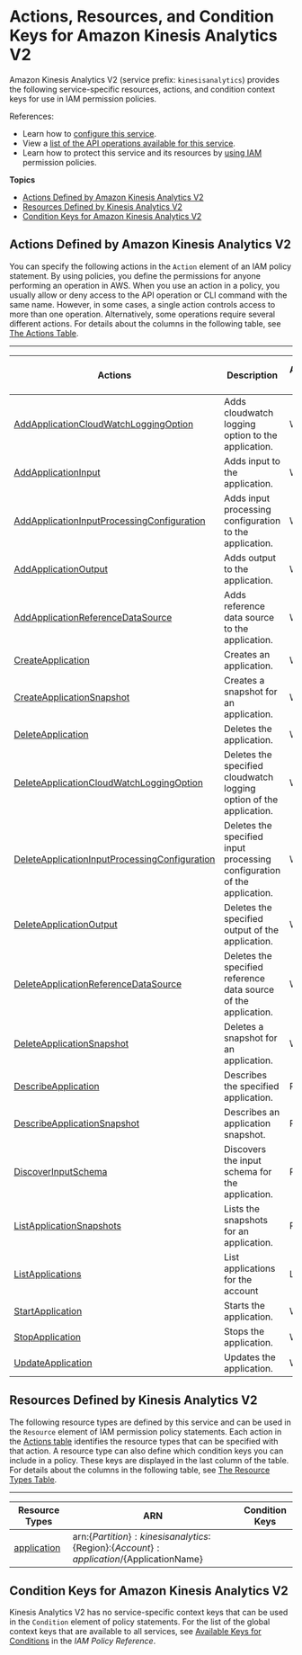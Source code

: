 # Actions, Resources, and Condition Keys for Amazon Kinesis Analytics V2<a name="list_amazonkinesisanalyticsv2"></a>

Amazon Kinesis Analytics V2 \(service prefix: `kinesisanalytics`\) provides the following service\-specific resources, actions, and condition context keys for use in IAM permission policies\.

References:
+ Learn how to [configure this service](https://docs.aws.amazon.com/kinesisanalytics/latest/apiv2/)\.
+ View a [list of the API operations available for this service](https://docs.aws.amazon.com/kinesisanalytics/latest/apiv2/)\.
+ Learn how to protect this service and its resources by [using IAM](https://docs.aws.amazon.com/kinesisanalytics/latest/apiv2/authentication-and-access-control.html) permission policies\.

**Topics**
+ [Actions Defined by Amazon Kinesis Analytics V2](#amazonkinesisanalyticsv2-actions-as-permissions)
+ [Resources Defined by Kinesis Analytics V2](#amazonkinesisanalyticsv2-resources-for-iam-policies)
+ [Condition Keys for Amazon Kinesis Analytics V2](#amazonkinesisanalyticsv2-policy-keys)

## Actions Defined by Amazon Kinesis Analytics V2<a name="amazonkinesisanalyticsv2-actions-as-permissions"></a>

You can specify the following actions in the `Action` element of an IAM policy statement\. By using policies, you define the permissions for anyone performing an operation in AWS\. When you use an action in a policy, you usually allow or deny access to the API operation or CLI command with the same name\. However, in some cases, a single action controls access to more than one operation\. Alternatively, some operations require several different actions\. For details about the columns in the following table, see [The Actions Table](reference_policies_actions-resources-contextkeys.md#actions_table)\.


****  

| Actions | Description | Access Level | Resource Types \(\*required\) | Condition Keys | Dependent Actions | 
| --- | --- | --- | --- | --- | --- | 
|   [ AddApplicationCloudWatchLoggingOption ](https://docs.aws.amazon.com/kinesisanalytics/latest/apiv2/API_AddApplicationCloudWatchLoggingOption.html)  | Adds cloudwatch logging option to the application\. | Write |   [ application\* ](#amazonkinesisanalyticsv2-application)   |  |  | 
|   [ AddApplicationInput ](https://docs.aws.amazon.com/kinesisanalytics/latest/apiv2/API_AddApplicationInput.html)  | Adds input to the application\. | Write |   [ application\* ](#amazonkinesisanalyticsv2-application)   |  |  | 
|   [ AddApplicationInputProcessingConfiguration ](https://docs.aws.amazon.com/kinesisanalytics/latest/apiv2/API_AddApplicationInputProcessingConfiguration.html)  | Adds input processing configuration to the application\. | Write |   [ application\* ](#amazonkinesisanalyticsv2-application)   |  |  | 
|   [ AddApplicationOutput ](https://docs.aws.amazon.com/kinesisanalytics/latest/apiv2/API_AddApplicationOutput.html)  | Adds output to the application\. | Write |   [ application\* ](#amazonkinesisanalyticsv2-application)   |  |  | 
|   [ AddApplicationReferenceDataSource ](https://docs.aws.amazon.com/kinesisanalytics/latest/apiv2/API_AddApplicationReferenceDataSource.html)  | Adds reference data source to the application\. | Write |   [ application\* ](#amazonkinesisanalyticsv2-application)   |  |  | 
|   [ CreateApplication ](https://docs.aws.amazon.com/kinesisanalytics/latest/apiv2/API_CreateApplication.html)  | Creates an application\. | Write |  |  |  | 
|   [ CreateApplicationSnapshot ](https://docs.aws.amazon.com/kinesisanalytics/latest/apiv2/API_CreateApplicationSnapshot.html)  | Creates a snapshot for an application\. | Write |   [ application\* ](#amazonkinesisanalyticsv2-application)   |  |  | 
|   [ DeleteApplication ](https://docs.aws.amazon.com/kinesisanalytics/latest/apiv2/API_DeleteApplication.html)  | Deletes the application\. | Write |   [ application\* ](#amazonkinesisanalyticsv2-application)   |  |  | 
|   [ DeleteApplicationCloudWatchLoggingOption ](https://docs.aws.amazon.com/kinesisanalytics/latest/apiv2/API_DeleteApplicationCloudWatchLoggingOption.html)  | Deletes the specified cloudwatch logging option of the application\. | Write |   [ application\* ](#amazonkinesisanalyticsv2-application)   |  |  | 
|   [ DeleteApplicationInputProcessingConfiguration ](https://docs.aws.amazon.com/kinesisanalytics/latest/apiv2/API_DeleteApplicationInputProcessingConfiguration.html)  | Deletes the specified input processing configuration of the application\. | Write |   [ application\* ](#amazonkinesisanalyticsv2-application)   |  |  | 
|   [ DeleteApplicationOutput ](https://docs.aws.amazon.com/kinesisanalytics/latest/apiv2/API_DeleteApplicationOutput.html)  | Deletes the specified output of the application\. | Write |   [ application\* ](#amazonkinesisanalyticsv2-application)   |  |  | 
|   [ DeleteApplicationReferenceDataSource ](https://docs.aws.amazon.com/kinesisanalytics/latest/apiv2/API_DeleteApplicationReferenceDataSource.html)  | Deletes the specified reference data source of the application\. | Write |   [ application\* ](#amazonkinesisanalyticsv2-application)   |  |  | 
|   [ DeleteApplicationSnapshot ](https://docs.aws.amazon.com/kinesisanalytics/latest/apiv2/API_DeleteApplicationSnapshot.html)  | Deletes a snapshot for an application\. | Write |   [ application\* ](#amazonkinesisanalyticsv2-application)   |  |  | 
|   [ DescribeApplication ](https://docs.aws.amazon.com/kinesisanalytics/latest/apiv2/API_DescribeApplication.html)  | Describes the specified application\. | Read |   [ application\* ](#amazonkinesisanalyticsv2-application)   |  |  | 
|   [ DescribeApplicationSnapshot ](https://docs.aws.amazon.com/kinesisanalytics/latest/apiv2/API_DescribeApplicationSnapshot.html)  | Describes an application snapshot\. | Read |   [ application\* ](#amazonkinesisanalyticsv2-application)   |  |  | 
|   [ DiscoverInputSchema ](https://docs.aws.amazon.com/kinesisanalytics/latest/apiv2/API_DiscoverInputSchema.html)  | Discovers the input schema for the application\. | Read |  |  |  | 
|   [ ListApplicationSnapshots ](https://docs.aws.amazon.com/kinesisanalytics/latest/apiv2/API_ListApplicationSnapshots.html)  | Lists the snapshots for an application\. | Read |   [ application\* ](#amazonkinesisanalyticsv2-application)   |  |  | 
|   [ ListApplications ](https://docs.aws.amazon.com/kinesisanalytics/latest/apiv2/API_ListApplications.html)  | List applications for the account | List |  |  |  | 
|   [ StartApplication ](https://docs.aws.amazon.com/kinesisanalytics/latest/apiv2/API_StartsApplication.html)  | Starts the application\. | Write |   [ application\* ](#amazonkinesisanalyticsv2-application)   |  |  | 
|   [ StopApplication ](https://docs.aws.amazon.com/kinesisanalytics/latest/apiv2/API_StopApplication.html)  | Stops the application\. | Write |   [ application\* ](#amazonkinesisanalyticsv2-application)   |  |  | 
|   [ UpdateApplication ](https://docs.aws.amazon.com/kinesisanalytics/latest/apiv2/API_UpdateApplication.html)  | Updates the application\. | Write |   [ application\* ](#amazonkinesisanalyticsv2-application)   |  |  | 

## Resources Defined by Kinesis Analytics V2<a name="amazonkinesisanalyticsv2-resources-for-iam-policies"></a>

The following resource types are defined by this service and can be used in the `Resource` element of IAM permission policy statements\. Each action in the [Actions table](#amazonkinesisanalyticsv2-actions-as-permissions) identifies the resource types that can be specified with that action\. A resource type can also define which condition keys you can include in a policy\. These keys are displayed in the last column of the table\. For details about the columns in the following table, see [The Resource Types Table](reference_policies_actions-resources-contextkeys.md#resources_table)\.


****  

| Resource Types | ARN | Condition Keys | 
| --- | --- | --- | 
|   [ application ](https://docs.aws.amazon.com/kinesisanalytics/latest/apiv2/how-it-works.html)  |  arn:$\{Partition\}:kinesisanalytics:$\{Region\}:$\{Account\}:application/$\{ApplicationName\}  |  | 

## Condition Keys for Amazon Kinesis Analytics V2<a name="amazonkinesisanalyticsv2-policy-keys"></a>

Kinesis Analytics V2 has no service\-specific context keys that can be used in the `Condition` element of policy statements\. For the list of the global context keys that are available to all services, see [Available Keys for Conditions](reference_policies_condition-keys.html#AvailableKeys) in the *IAM Policy Reference*\.